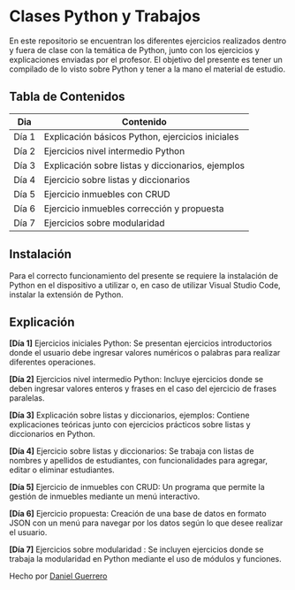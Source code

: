 # Clases Python y Trabajos

En este repositorio se encuentran los diferentes ejercicios realizados dentro y fuera de clase con la temática de Python, junto con los ejercicios y explicaciones enviadas por el profesor. El objetivo del presente es tener un compilado de lo visto sobre Python y tener a la mano el material de estudio.

## Tabla de Contenidos

| Dia | Contenido |
|-----|-----------|
|Día 1| Explicación básicos Python, ejercicios iniciales|
|Día 2| Ejercicios nivel intermedio Python |
|Día 3|Explicación sobre listas y diccionarios, ejemplos|
|Día 4| Ejercicio sobre listas y diccionarios |
|Día 5|Ejercicio inmuebles con CRUD|
|Día 6|Ejercicio inmuebles corrección y propuesta|
|Día 7|Ejercicios sobre modularidad |

## Instalación

Para el correcto funcionamiento del presente se requiere la instalación de Python en el dispositivo a utilizar o, en caso de utilizar Visual Studio Code, instalar la extensión de Python.

## Explicación

**[Día 1]** Ejercicios iniciales Python: Se presentan ejercicios introductorios donde el usuario debe ingresar valores numéricos o palabras para realizar diferentes operaciones.

**[Día 2]** Ejercicios nivel intermedio Python: Incluye ejercicios donde se deben ingresar valores enteros y frases en el caso del ejercicio de frases paralelas.

**[Día 3]** Explicación sobre listas y diccionarios, ejemplos: Contiene explicaciones teóricas junto con ejercicios prácticos sobre listas y diccionarios en Python.

**[Día 4]** Ejercicio sobre listas y diccionarios: Se trabaja con listas de nombres y apellidos de estudiantes, con funcionalidades para agregar, editar o eliminar estudiantes.

**[Día 5]** Ejercicio de inmuebles con CRUD: Un programa que permite la gestión de inmuebles mediante un menú interactivo.

**[Día 6]** Ejercicio propuesta: Creación de una base de datos en formato JSON con un menú para navegar por los datos según lo que desee realizar el usuario.

**[Día 7]** Ejercicios sobre modularidad : Se incluyen ejercicios donde se trabaja la modularidad en Python mediante el uso de módulos y funciones. 

Hecho por [Daniel Guerrero](https://github.com/Danny200523)

